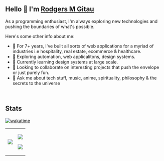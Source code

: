 ## Hello 👋 I'm [**Rodgers M Gitau**](https://rodgersgitau.vercel.app)

As a programming enthusiast, I'm always exploring new technologies and pushing the boundaries of what's possible. 

Here's some other info about me: 
  - 📆  For 7+ years, I've built all sorts of web applications for a myriad of industries i.e hospitality, real estate, ecommerce & healthcare.  
  - 🔭  Exploring automation, web applicalitons, design systems.
  - 🌱  Currently learning design systems at large scale.
  - 👯  Looking to collaborate on interesting projects that push the envelope or just purely fun.
  - 💬  Ask me about tech stuff, music, anime, spirituality, philosophy & the secrets to the universe
 
<br clear="both"/>

## Stats
[![wakatime](https://wakatime.com/badge/user/079a160f-031f-4cf0-a895-cefa57e2b0ff.svg)](https://wakatime.com/@079a160f-031f-4cf0-a895-cefa57e2b0ff)

<table>
  <tr>
    <td valign="middle">
        <picture>
          <source
            srcset="https://rodgersgitau-stats.vercel.app/api/wakatime?username=rodgersgitau&layout=compact&theme=dark"
            media="(prefers-color-scheme: dark)"
          />
          <source
            srcset="https://rodgersgitau-stats.vercel.app/api/wakatime?username=rodgersgitau&layout=compact"
            media="(prefers-color-scheme: light), (prefers-color-scheme: no-preference)"
          />
          <img src="https://rodgersgitau-stats.vercel.app/api/wakatime?username=rodgersgitau&layout=compact&theme=dark" />
        </picture>
    </td>
    <td valign="middle">
      <p>
        <picture>
          <source
            srcset="https://github-readme-streak-stats.herokuapp.com?user=rodgersgitau&theme=dark&date_format=M%20j%5B%2C%20Y%5D"
            media="(prefers-color-scheme: dark)"
          />
          <source
            srcset="https://github-readme-streak-stats.herokuapp.com?user=rodgersgitau&date_format=M%20j%5B%2C%20Y%5D"
            media="(prefers-color-scheme: light), (prefers-color-scheme: no-preference)"
          />
          <img src="https://github-readme-streak-stats.herokuapp.com?user=rodgersgitau&date_format=M%20j%5B%2C%20Y%5D" />
        </picture>
      </p>
      <p>
        <picture>
          <source
            srcset="https://github-readme-stats.vercel.app/api?username=rodgersgitau&show_icons=true&layout=compact&theme=dark"
            media="(prefers-color-scheme: dark)"
          />
          <source
            srcset="https://github-readme-stats.vercel.app/api?username=rodgersgitau&show_icons=true&layout=compact"
            media="(prefers-color-scheme: light), (prefers-color-scheme: no-preference)"
          />
          <img src="https://github-readme-stats.vercel.app/api?username=rodgersgitau&show_icons=true&layout=compact" />
        </picture>
      </p>
    </td>
  </tr>
</table>

<br clear="both" />

<!--
**rodgersgitau/rodgersgitau** is a ✨ _special_ ✨ repository because its `README.md` (this file) appears on your GitHub profile.
-->
